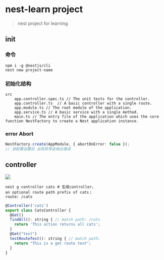 # nest-learn project
>
> nest project for learning
>
## init

### 命令

```shell
npm i -g @nestjs/cli
nest new project-name
```

### 初始化结构

```text
src
    app.controller.spec.ts // The unit tests for the controller. 
    app.controller.ts  // A basic controller with a single route.
    app.module.ts // The root module of the application.
    app.service.ts // A basic service with a single method.
    main.ts // The entry file of the application which uses the core function NestFactory to create a Nest application instance.
```

### error Abort

```ts
NestFactory.create(AppModule, { abortOnError: false });
// 该配置设置后 出现异常会抛出错误
```

## controller
<div style="width: 60%">
    <img src="https://docs.nestjs.com/assets/Controllers_1.png">
<div>


```shell
nest g controller cats # 生成controller， an optional route path prefix of cats； route: /cats
```

```js
@Controller('cats')
export class CatsController {
  @Get()
  findAll(): string { // match path: /cats ; findAll 函数名是随意定义的
    return 'This action returns all cats'; 
  }
  @Get("test")
  testRouteTest(): string { // match path: /cats/test 
    return "This is a get route test";
  }
}
```
